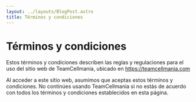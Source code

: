 ```yaml
---
layout: ../layouts/BlogPost.astro
title: Términos y condiciones
---
```


# Términos y condiciones

Estos términos y condiciones describen las reglas y regulaciones para el uso del sitio web de TeamCellmania, ubicado en https://teamcellmania.com

Al acceder a este sitio web, asumimos que aceptas estos términos y condiciones. No continúes usando TeamCellmania si no estás de acuerdo con todos los términos y condiciones establecidos en esta página.

